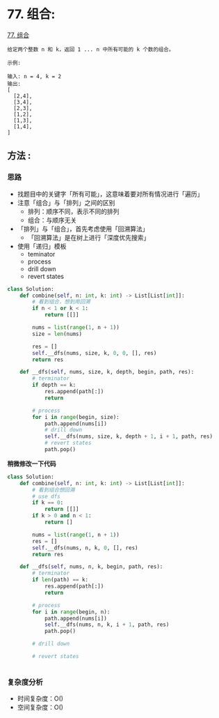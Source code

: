 # 77. 组合: 

[77. 组合](https://leetcode-cn.com/problems/combinations/)

```
给定两个整数 n 和 k，返回 1 ... n 中所有可能的 k 个数的组合。

示例:

输入: n = 4, k = 2
输出:
[
  [2,4],
  [3,4],
  [2,3],
  [1,2],
  [1,3],
  [1,4],
]
```
## 方法 : 

### 思路

* 找题目中的关键字「所有可能」，这意味着要对所有情况进行「遍历」
* 注意「组合」与「排列」之间的区别
    * 排列：顺序不同，表示不同的排列
    * 组合：与顺序无关
* 「排列」与「组合」，首先考虑使用「回溯算法」
    * 「回溯算法」是在树上进行「深度优先搜索」
* 使用「递归」模板
    * teminator
    * process
    * drill down 
    * revert states 


```python
class Solution:
    def combine(self, n: int, k: int) -> List[List[int]]:
        # 看到组合，想到用回溯
        if n < 1 or k < 1:
            return [[]]

        nums = list(range(1, n + 1))
        size = len(nums)

        res = []
        self.__dfs(nums, size, k, 0, 0, [], res)
        return res

    def __dfs(self, nums, size, k, depth, begin, path, res):
        # terminator
        if depth == k:
            res.append(path[:])
            return

        # process
        for i in range(begin, size):
            path.append(nums[i])
            # drill down
            self.__dfs(nums, size, k, depth + 1, i + 1, path, res)
            # revert states
            path.pop()
```

**稍微修改一下代码**

```python
class Solution:
    def combine(self, n: int, k: int) -> List[List[int]]:
        # 看到组合想回溯
        # use dfs
        if k == 0:
            return [[]]
        if k > 0 and n < 1:
            return []

        nums = list(range(1, n + 1))
        res = []
        self.__dfs(nums, n, k, 0, [], res)
        return res

    def __dfs(self, nums, n, k, begin, path, res):
        # terminator
        if len(path) == k:
            res.append(path[:])
            return

        # process
        for i in range(begin, n):
            path.append(nums[i])
            self.__dfs(nums, n, k, i + 1, path, res)
            path.pop()

        # drill down

        # revert states
    

```

### 复杂度分析

* 时间复杂度：O()
* 空间复杂度：O()

